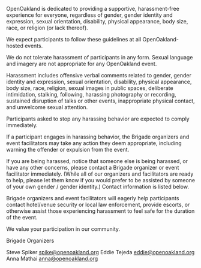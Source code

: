 OpenOakland is dedicated to providing a supportive, harassment-free experience for everyone, regardless of gender, gender identity and expression, sexual orientation, disability, physical appearance, body size, race, or religion (or lack thereof).

We expect participants to follow these guidelines at all OpenOakland-hosted events.

We do not tolerate harassment of participants in any form. Sexual language and imagery are not appropriate for any OpenOakland event.

Harassment includes offensive verbal comments related to gender, gender identity and expression, sexual orientation, disability, physical appearance, body size, race, religion, sexual images in public spaces, deliberate intimidation, stalking, following, harassing photography or recording, sustained disruption of talks or other events, inappropriate physical contact, and unwelcome sexual attention.

Participants asked to stop any harassing behavior are expected to comply immediately.

If a participant engages in harassing behavior, the Brigade organizers and event facilitators may take any action they deem appropriate, including warning the offender or expulsion from the event.

If you are being harassed, notice that someone else is being harassed, or have any other concerns, please contact a Brigade organizer or event facilitator immediately. (While all of our organizers and facilitators are ready to help, please let them know if you would prefer to be assisted by someone of your own gender / gender identity.) Contact information is listed below.

Brigade organizers and event facilitators will eagerly help participants contact hotel/venue security or local law enforcement, provide escorts, or otherwise assist those experiencing harassment to feel safe for the duration of the event.

We value your participation in our community.

Brigade Organizers

Steve Spiker spike@openoakland.org
Eddie Tejeda eddie@openoakland.org
Anna Mathai anna@openoakland.org
